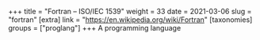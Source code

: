 +++
title = "Fortran – ISO/IEC 1539"
weight = 33
date = 2021-03-06
slug = "fortran"
[extra]
link = "https://en.wikipedia.org/wiki/Fortran"
[taxonomies]
groups = ["proglang"]
+++
A programming language

